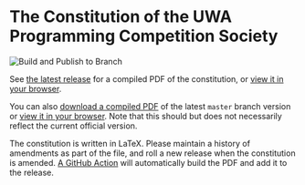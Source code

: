 # The Constitution of the UWA Programming Competition Society
![Build and Publish to Branch](https://github.com/uwapcs/constitution/workflows/Build%20and%20Publish%20to%20Branch/badge.svg)

See [the latest release](https://github.com/uwapcs/constitution/releases/latest) for a compiled PDF of the constitution, or [view it in your browser](https://github.com/uwapcs/constitution/blob/latest-release/uwapcs_constitution.pdf).

You can also [download a compiled PDF](https://github.com/uwapcs/constitution/raw/master-build/uwapcs_constitution.pdf) of the latest `master` branch version or [view it in your browser](https://github.com/uwapcs/constitution/blob/master-build/uwapcs_constitution.pdf). Note that this should but does not necessarily reflect the current official version.

The constitution is written in LaTeX. Please maintain a history of amendments as part of the file, and roll a new release when the constitution is amended. [A GitHub Action](.github/workflows/release.yml) will automatically build the PDF and add it to the release.
